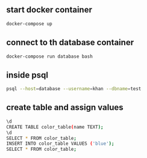 ## start docker container
```sh
docker-compose up
```

## connect to th database container
```sh
docker-compose run database bash
```

## inside psql

```sh
psql --host=database --username=khan --dbname=test
```

## create table and assign values
```sh
\d
CREATE TABLE color_table(name TEXT);
\d
SELECT * FROM color_table;
INSERT INTO color_table VALUES ('blue');
SELECT * FROM color_table;
```
